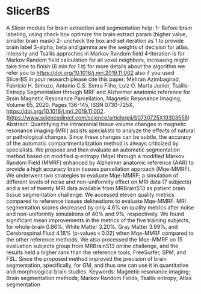 # SlicerBS
A Slicer module for brain extraction and segmentation
help:
1- Before brain labeling, using check box optimize the brain extract param (higher value, smaller brain mask)
2- uncheck the box and set iteration as 1 to provide brain label
3-alpha, beta and gamma are the weights of decision for atlas, intensity and Tsallis approches in Markov Random field 
4-Iteration is for Markov Random field calculation for all voxel neighbors, increasing might take time to finish (6 min for 1 it)
for more details about the algorithm we refer you to https://doi.org/10.1016/j.mri.2019.11.002
also if you used SlicerBS in your research please cite this paper:
Mehran Azimbagirad, Fabrício H. Simozo, Antonio C.S. Senra Filho, Luiz O. Murta Junior,
Tsallis-Entropy Segmentation through MRF and Alzheimer anatomic reference for Brain Magnetic Resonance Parcellation,
Magnetic Resonance Imaging,
Volume 65,
2020,
Pages 136-145,
ISSN 0730-725X,
https://doi.org/10.1016/j.mri.2019.11.002.
(https://www.sciencedirect.com/science/article/pii/S0730725X19303558)
Abstract: Quantifying the intracranial tissue volume changes in magnetic resonance imaging (MRI) assists specialists to analyze the effects of natural or pathological changes. Since these changes can be subtle, the accuracy of the automatic compartmentalization method is always criticized by specialists. We propose and then evaluate an automatic segmentation method based on modified q-entropy (Mqe) through a modified Markov Random Field (MMRF) enhanced by Alzheimer anatomic reference (AAR) to provide a high accuracy brain tissues parcellation approach (Mqe-MMRF). We underwent two strategies to evaluate Mqe-MMRF; a simulation of different levels of noise and non-uniformity effect on MRI data (7 subjects) and a set of twenty MRI data available from MRBrainS13 as patient brain tissue segmentation challenge. We accessed eleven quality metrics compared to reference tissues delineations to evaluate Mqe-MMRF. MRI segmentation scores decreased by only 4.6% on quality metrics after noise and non-uniformity simulations of 40% and 9%, respectively. We found significant mean improvements in the metrics of the five training subjects, for whole-brain 0.86%, White Matter 3.20%, Gray Matter 3.99%, and Cerebrospinal Fluid 4.16% (p-values < 0.02) when Mqe-MMRF compared to the other reference methods. We also processed the Mqe-MMRF on 15 evaluation subjects group from MRBrainS13 online challenge, and the results held a higher rank than the reference tools; FreeSurfer, SPM, and FSL. Since the proposed method improved the precision of brain segmentation, specifically, for GM, and thus one can use it in quantitative and morphological brain studies.
Keywords: Magnetic resonance imaging; Brain segmentation methods; Markov Random Fields; Tsallis entropy; Atlas segmentation

